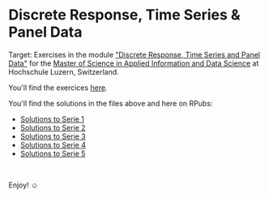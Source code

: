 # Discrete Response, Time Series & Panel Data
Target: Exercises in the module ["Discrete Response, Time Series and Panel Data"](https://www.hslu.ch/-/media/campus/common/files/dokumente/w/studium/modulbeschriebe-master/master/ids/0504discrete-repsonse-time-series-and-panel-datartp0218final.pdf?la=en) for the [Master of Science in Applied Information and Data Science](https://www.hslu.ch/en/lucerne-school-of-business/degree-programmes/master/applied-information-and-data-science/) at Hochschule Luzern, Switzerland.

You'll find the exercices [here](https://www.evernote.com/l/Ai-mGPrPkz9JNIxFJ_7SG6oZ5c6vaSCvt1w/).

You'll find the solutions in the files above and here on RPubs:
- [Solutions to Serie 1](https://rpubs.com/ramon_schildknecht/hslu_rtp_series1)
- [Solutions to Serie 2](https://rpubs.com/ramon_schildknecht/hslu_rtp_series2)
- [Solutions to Serie 3](https://rpubs.com/ramon_schildknecht/hslu_rtp_series3)
- [Solutions to Serie 4](https://rpubs.com/ramon_schildknecht/hslu_rtp_series4)
- [Solutions to Serie 5](https://rpubs.com/ramon_schildknecht/hslu_rtp_series5)

<br>

Enjoy! :relaxed:
